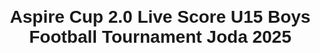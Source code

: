 <!DOCTYPE html>
<html>
<head>
    <title>Aspire Cup 2.0 Live Score U15 Boys Football Tournament Joda 2025</title>
    <style>
        body {
            font-family: Arial, sans-serif;
            text-align: center;
            margin: 20px;
        }
        iframe {
            width: 100%;
            max-width: 900px;
            height: 600px;
            border: none;
        }
    </style>
</head>
<body>
    <h1>Aspire Cup 2.0 Live Score U15 Boys Football Tournament Joda 2025</h1>
   

